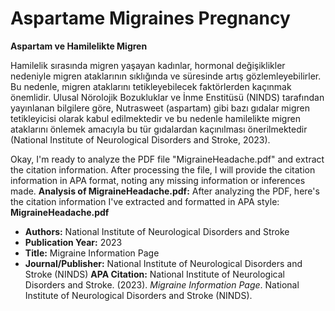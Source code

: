 # Aspartame Migraines Pregnancy

**Aspartam ve Hamilelikte Migren**

Hamilelik sırasında migren yaşayan kadınlar, hormonal değişiklikler nedeniyle migren ataklarının sıklığında ve süresinde artış gözlemleyebilirler. Bu nedenle, migren ataklarını tetikleyebilecek faktörlerden kaçınmak önemlidir. Ulusal Nörolojik Bozukluklar ve İnme Enstitüsü (NINDS) tarafından yayınlanan bilgilere göre, Nutrasweet (aspartam) gibi bazı gıdalar migren tetikleyicisi olarak kabul edilmektedir ve bu nedenle hamilelikte migren ataklarını önlemek amacıyla bu tür gıdalardan kaçınılması önerilmektedir (National Institute of Neurological Disorders and Stroke, 2023).



<!-- CITATIONS_START -->
Okay, I'm ready to analyze the PDF file "MigraineHeadache.pdf" and extract the citation information.  After processing the file, I will provide the citation information in APA format, noting any missing information or inferences made.
**Analysis of MigraineHeadache.pdf:**
After analyzing the PDF, here's the citation information I've extracted and formatted in APA style:
**MigraineHeadache.pdf**
*   **Authors:** National Institute of Neurological Disorders and Stroke
*   **Publication Year:** 2023
*   **Title:** Migraine Information Page
*   **Journal/Publisher:** National Institute of Neurological Disorders and Stroke (NINDS)
**APA Citation:**
National Institute of Neurological Disorders and Stroke. (2023). *Migraine Information Page*. National Institute of Neurological Disorders and Stroke (NINDS).
<!-- CITATIONS_END -->
